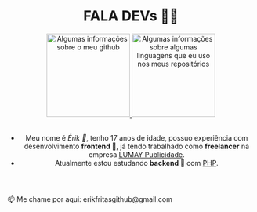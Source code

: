 <!--
**erikfritas/erikfritas** is a ✨ _special_ ✨ repository because its `README.md` (this file) appears on your GitHub profile.

Here are some ideas to get you started:

- 🔭 I’m currently working on ...
- 🌱 I’m currently learning ...
- 👯 I’m looking to collaborate on ...
- 🤔 I’m looking for help with ...
- 💬 Ask me about ...
- 📫 How to reach me: ...
- 😄 Pronouns: ...
- ⚡ Fun fact: ...
-->

<header style="width: 100%;">
  <h1>FALA DEVs 🍟✨</h1>
  <section style="width: 100%;">
    <a width="100%" style="margin: auto;" href="https://lumaypublicidade.com/#contato">
      <img height="170vw" alt="Algumas informações sobre o meu github" src="https://github-readme-stats.vercel.app/api?username=erikfritas&show_icons=true&bg_color=0,#FF0000,#0000FF&include_all_commits=true&count_private=true"/>
      <img height="170vw" alt="Algumas informações sobre algumas linguagens que eu uso nos meus repositórios" src="https://github-readme-stats.vercel.app/api/top-langs/?username=erikfritas&layout=compact&langs_count=7&theme=ocean_dark"/>
    </a>
  </section>
  <br>
  <article>
    <ul>
      <li>Meu nome é <i>Érik 🍟</i>, tenho 17 anos de idade, possuo experiência com desenvolvimento <strong>frontend 🔭</strong>, já tendo trabalhado como <strong>freelancer</strong> na empresa <a href="https://lumaypublicidade.com/">LUMAY Publicidade</a>.</li>
      <li>Atualmente estou estudando <strong>backend 🌱</strong> com <a href="https://www.php.net/">PHP</a>.</li>
    </ul>
  </article>
</header>
<footer>
  <p>📫 Me chame por aqui: erikfritasgithub@gmail.com</p>
</footer>


